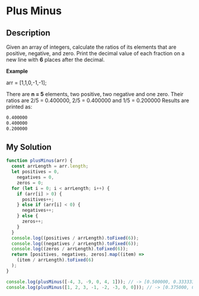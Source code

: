 # Plus Minus

## Description

Given an array of integers, calculate the ratios of its elements that are positive, negative, and zero. Print the decimal value of each fraction on a new line with **6** places after the decimal.

**Example**

arr = [1,1,0,-1,-1];

There are **n = 5** elements, two positive, two negative and one zero. Their ratios are 2/5 = 0.400000, 2/5 = 0.400000 and 1/5 = 0.200000 Results are printed as:

```txt
0.400000
0.400000
0.200000
```

## My Solution

```js
function plusMinus(arr) {
  const arrLength = arr.length;
  let positives = 0,
    negatives = 0,
    zeros = 0;
  for (let i = 0; i < arrLength; i++) {
    if (arr[i] > 0) {
      positives++;
    } else if (arr[i] < 0) {
      negatives++;
    } else {
      zeros++;
    }
  }
  console.log((positives / arrLength).toFixed(6));
  console.log((negatives / arrLength).toFixed(6));
  console.log((zeros / arrLength).toFixed(6));
  return [positives, negatives, zeros].map((item) =>
    (item / arrLength).toFixed(6)
  );
}

console.log(plusMinus([-4, 3, -9, 0, 4, 1])); // -> [0.500000, 0.333333, 0.166667]
console.log(plusMinus([1, 2, 3, -1, -2, -3, 0, 0])); // -> [0.375000, 0.375000, 0.250000]
```
